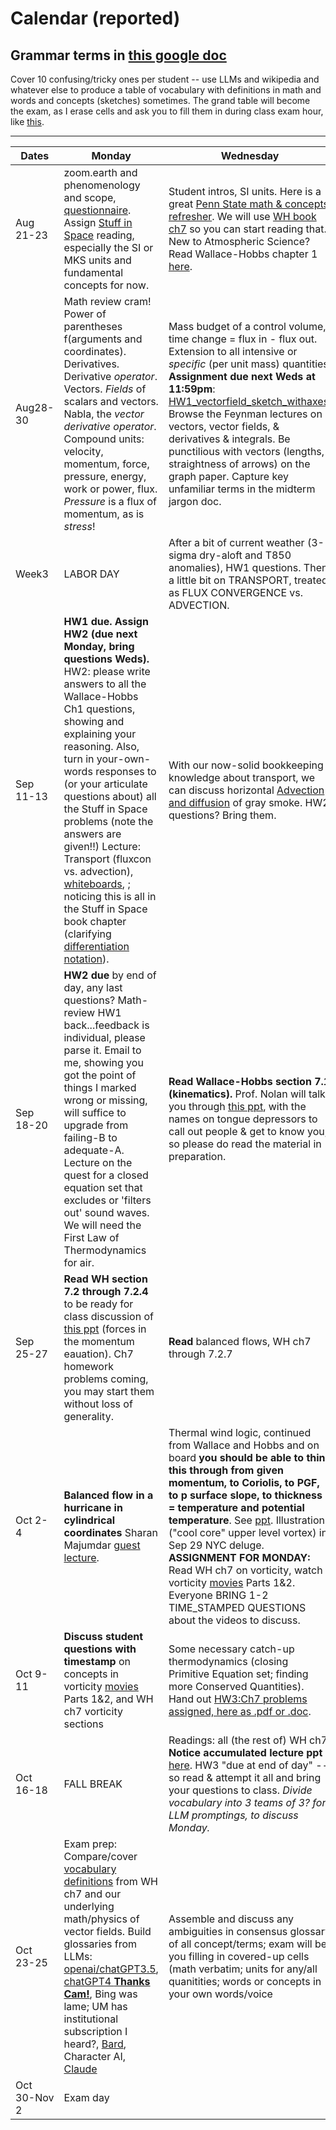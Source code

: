 # Calendar (reported) 

## Grammar terms in [this google doc](https://docs.google.com/document/d/167c9hzHmwGoN1B_j-ZskOJ8Ffwu-GBIl4-UckAuDVK4/edit?usp=sharing)
Cover 10 confusing/tricky ones per student -- use LLMs and wikipedia and whatever else to produce a table of vocabulary with definitions in math and words and concepts (sketches) sometimes. The grand table will become the exam, as I erase cells and ask you to fill them in during class exam hour, like [this](https://github.com/ATMOcanes/ATM651/blob/master/Midterm_Exam_Key.pdf). 

---------

Dates	|Monday	|Wednesday
-------|------------- | ------------- 
Aug 21-23 |zoom.earth and phenomenology and scope, [questionnaire](https://github.com/ATMOcanes/ATM651/blob/master/Week1-2_basics/ATM_GradDyn_Intake_Questionnaire.docx). Assign [Stuff in Space](https://weather.rsmas.miami.edu/bmapes/http/pagestuff/ShortCourseBook/Chapter1_StuffInSpace.pdf) reading, especially the SI or MKS units and fundamental concepts for now. | Student intros, SI units. Here is a great [Penn State math & concepts refresher](https://www.e-education.psu.edu/meteo300/node/694). We will use [WH book ch7](https://weather.rsmas.miami.edu/bmapes/http/pagestuff/WallaceHobbs-Ch7.pdf) so you can start reading that. New to Atmospheric Science? Read Wallace-Hobbs chapter 1 [here](https://github.com/ATMOcanes/ATM651/blob/master/Week1-2_basics/WallaceHobbs-Ch01.pdf). 
Aug28-30 	| Math review cram! Power of parentheses f(arguments and coordinates). Derivatives. Derivative *operator*. Vectors. *Fields* of scalars and vectors. Nabla, the *vector derivative operator*. Compound units: velocity, momentum, force, pressure, energy, work or power, flux. *Pressure* is a flux of momentum, as is *stress*! | Mass budget of a control volume, time change = flux in - flux out. Extension to all intensive or *specific* (per unit mass) quantities. **Assignment due next Weds at 11:59pm**: [HW1_vectorfield_sketch_withaxes](https://github.com/ATMOcanes/ATM651/blob/master/Week1-2_basics). Browse the Feynman lectures on vectors, vector fields, & derivatives & integrals. Be punctilious with vectors (lengths, straightness of arrows) on the graph paper. Capture key unfamiliar terms in the midterm jargon doc. 
Week3|LABOR DAY | After a bit of current weather (3-sigma dry-aloft and T850 anomalies), HW1 questions. Then a little bit on TRANSPORT, treated as FLUX CONVERGENCE vs. ADVECTION. 
Sep 11-13 |**HW1 due. Assign HW2 (due next Monday, bring questions Weds).** HW2: please write answers to all the Wallace-Hobbs Ch1 questions, showing and explaining your reasoning. Also, turn in your-own-words responses to (or your articulate questions about) all the Stuff in Space problems (note the answers are given!!) Lecture: Transport (fluxcon vs. advection), [whiteboards](https://github.com/ATMOcanes/ATM651/blob/master/Week1-2_basics/Whiteboard_transport_fluxconv_advection.pdf), ; noticing this is all in the Stuff in Space book chapter (clarifying [differentiation notation](https://en.wikipedia.org/wiki/Notation_for_differentiation#Partial_derivatives)). |With our now-solid bookkeeping knowledge about transport, we can discuss horizontal [Advection and diffusion](https://github.com/ATMOcanes/ATM651/blob/master/Files_unsorted/Advection_diffusion.demos.pdf) of gray smoke. HW2 questions? Bring them.|
Sep 18-20 |**HW2 due** by end of day, any last questions? Math-review HW1 back...feedback is individual, please parse it. Email to me, showing you got the point of things I marked wrong or missing, will suffice to upgrade from failing-B to adequate-A. Lecture on the quest for a closed equation set that excludes or 'filters out' sound waves. We will need the First Law of Thermodynamics for air. | **Read Wallace-Hobbs section 7.1 (kinematics).** Prof. Nolan will talk you through [this ppt](https://github.com/ATMOcanes/ATM651/blob/master/WH_chapter7/Kinematics_WH_7.1.pptx), with the names on tongue depressors to call out people & get to know you, so please do read the material in preparation. |
Sep 25-27 |**Read WH section 7.2 through 7.2.4** to be ready for class discussion of [this ppt](https://github.com/ATMOcanes/ATM651/blob/master/WH_chapter7/Forces_WH7.2.pptx) (forces in the momentum eauation). Ch7 homework problems coming, you may start them without loss of generality. | **Read** balanced flows, WH ch7 through 7.2.7|
Oct 2-4 |**Balanced flow in a hurricane in cylindrical coordinates** Sharan Majumdar [guest lecture](https://github.com/ATMOcanes/ATM651/tree/master/Gradient_thermal_wind_Sharan). |Thermal wind logic, continued from Wallace and Hobbs and on board **you should be able to think this through from given momentum, to Coriolis, to PGF, to p surface slope, to thickness = temperature and potential temperature**. See [ppt](https://github.com/ATMOcanes/ATM651/blob/master/WHITEBOARD_PHOTOS/Logics_Thermalwind_CoolCore_Cyclones.pptx). Illustration ("cool core" upper level vortex) in Sep 29 NYC deluge. **ASSIGNMENT FOR MONDAY:** Read WH ch7 on vorticity, watch vorticity [movies](http://web.mit.edu/hml/ncfmf.html) Parts 1&2. Everyone BRING 1-2 TIME_STAMPED QUESTIONS about the videos to discuss. |
Oct 9-11 |**Discuss student questions with timestamp** on concepts in vorticity [movies](http://web.mit.edu/hml/ncfmf.html) Parts 1&2, and WH ch7 vorticity sections | Some necessary catch-up thermodynamics (closing Primitive Equation set; finding more Conserved Quantities). Hand out [HW3:Ch7 problems assigned, here as .pdf or .doc](https://github.com/ATMOcanes/ATM651/blob/master/WH_chapter7). |
Oct 16-18 | FALL BREAK | Readings: all (the rest of) WH ch7 **Notice accumulated lecture ppt** [here](https://github.com/ATMOcanes/ATM651/blob/master/WH_chapter7/Forces_WH7.2). HW3 "due at end of day" -- so read & attempt it all and bring your questions to class. *Divide vocabulary into 3 teams of 3? for LLM promptings, to discuss Monday.* |
Oct 23-25 | Exam prep: Compare/cover [vocabulary definitions](https://docs.google.com/document/d/167c9hzHmwGoN1B_j-ZskOJ8Ffwu-GBIl4-UckAuDVK4/edit) from WH ch7 and our underlying math/physics of vector fields. Build glossaries from LLMs: [openai/chatGPT3.5](https://chat.openai.com/share/ab8259ea-861f-43f7-90ad-ce6d27d5dbde), [chatGPT4 **Thanks Cam!**](https://docs.google.com/document/d/1ffX5VAzhdYgoUo_GcoPSI_Ulf-uJzziXfkGAAREHuJE/edit), Bing was lame; UM has institutional subscription I heard?, [Bard](https://g.co/bard/share/2a34b2486c82), Character AI, [Claude](https://github.com/ATMOcanes/ATM651/blob/master/Glossary_table_Claude_Anthropic.md) | Assemble and discuss any ambiguities in consensus glossary of all concept/terms; exam will be you filling in covered-up cells (math verbatim; units for any/all quanitities; words or concepts in your own words/voice |
Oct 30-Nov 2 |Exam day||
